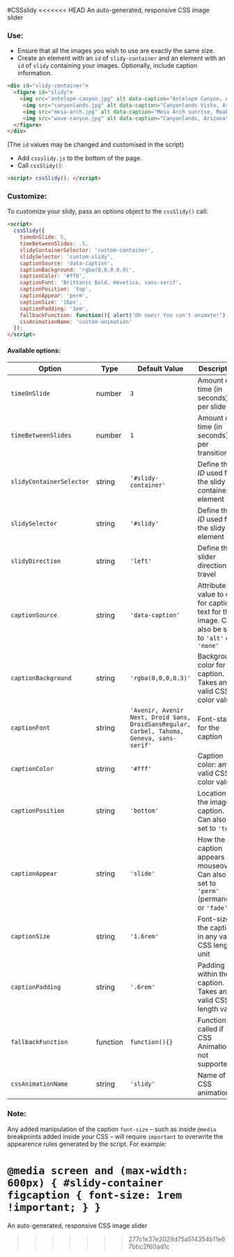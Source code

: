 #CSSslidy
<<<<<<< HEAD
An auto-generated, responsive CSS image slider

### Use:
* Ensure that all the images you wish to use are exactly the same size.
* Create an element with an `id` of `slidy-container` and an element with an `id` of `slidy` containing your images. Optionally, include caption information.
```html
<div id="slidy-container">
  <figure id="slidy">
    <img src="antelope-canyon.jpg" alt data-caption="Antelope Canyon, Arizona">
     <img src="canyonlands.jpg" alt data-caption="Canyonlands Vista, Arizona" >
     <img src="mesa-arch.jpg" alt data-caption="Mesa Arch sunrise, Moab, Utah">
     <img src="wave-canyon.jpg" alt data-caption="Canyonlands, Arizona">
  </figure>
</div>

```
(The `id` values may be changed and customised in the script)
* Add `cssslidy.js` to the bottom of the page.
* Call `cssSlidy()`:
```html
<script> cssSlidy(); </script>
```

### Customize:
To customize your slidy, pass an options object to the `cssSlidy()` call:
```html
<script>
  cssSlidy({
  	timeOnSlide: 5,
  	timeBetweenSlides: .5,
  	slidyContainerSelector: 'custom-container',
  	slidySelector: 'custom-slidy',
  	captionSource: 'data-caption',
  	captionBackground: 'rgba(0,0,0,0.9)',
  	captionColor: '#ff0',
  	captionFont: 'Brittanic Bold, Hevetica, sans-serif',
  	captionPosition: 'top',
  	captionAppear: 'perm',
  	captionSize: '16px',
  	captionPadding: '1em',
  	fallbackFunction: function(){ alert("Oh noes! You can't animate!"); },
  	cssAnimationName: 'custom-animation'
  });
</script>
```


#### Available options:

Option | Type | Default Value | Description
---|---|---|---
`timeOnSlide` | number | `3` | Amount of time (in seconds) per slide
`timeBetweenSlides` | number | `1` | Amount of time (in seconds) per transition
`slidyContainerSelector` | string | `'#slidy-container'` | Define the *ID* used for the slidy container element
`slidySelector` | string | `'#slidy'` | Define the *ID* used for the slidy element
`slidyDirection` | string | `'left'` | Define the slider direction of travel
`captionSource` | string | `'data-caption'` | Attribute value to use for caption text for the image. Can also be set to `'alt'` or `'none'`
`captionBackground` | string | `'rgba(0,0,0,0.3)'` | Background color for the caption. Takes any valid CSS color value
`captionFont` | string | `'Avenir, Avenir Next, Droid Sans, DroidSansRegular, Corbel, Tahoma, Geneva, sans-serif'` | Font-stack for the caption
`captionColor` | string | `'#fff'` | Caption color: any valid CSS color value
`captionPosition` | string | `'bottom'` | Location of the image caption. Can also be set to `'top'`
`captionAppear` | string | `'slide'` | How the caption appears on mouseover. Can also be set to `'perm'` (permanent) or  `'fade'`
`captionSize` | string | `'1.6rem'` | Font-size of the caption, in any valid CSS length unit
`captionPadding` | string | `'.6rem'` |  Padding within the caption. Takes any valid CSS length value
`fallbackFunction` | function | `function(){}` | Function called if CSS Animation is not supported
`cssAnimationName` | string | `'slidy'` | Name of CSS animation

### Note:

Any added manipulation of the caption `font-size` – such as inside `@media` breakpoints added inside your CSS – will require `important` to overwrite the appearence rules generated by the script. For example:

`@media screen and (max-width: 600px) { #slidy-container figcaption { font-size: 1rem !important; } }`
=======
An auto-generated, responsive CSS image slider
>>>>>>> 277c1e37e2029d75a514354b11e67bbc2f60ad1c
